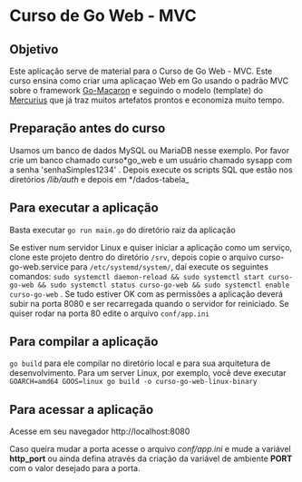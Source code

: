 # Curso de Go Web - MVC

## Objetivo

Este aplicação serve de material para o Curso de Go Web - MVC. Este curso ensina como criar uma aplicaçao Web em Go usando o padrão MVC sobre o framework [Go-Macaron](https://go-macaron.com) e seguindo o modelo (template) do [Mercurius](https://github.com/novatrixtech/mercurius) que já traz muitos artefatos prontos e economiza muito tempo.

## Preparação antes do curso

Usamos um banco de dados MySQL ou MariaDB nesse exemplo. Por favor crie um banco chamado curso*go_web e um usuário chamado sysapp com a senha 'senhaSimples1234' . Depois execute os scripts SQL que estão nos diretórios */lib/auth* e depois em */dados-tabela\_

## Para executar a aplicação

Basta executar `go run main.go` do diretório raiz da aplicação

Se estiver num servidor Linux e quiser iniciar a aplicação como um serviço, clone este projeto dentro do diretório `/srv`, depois copie o arquivo curso-go-web.service para `/etc/systemd/system/`, daí execute os seguintes comandos: `sudo systemctl daemon-reload && sudo systemctl start curso-go-web && sudo systemctl status curso-go-web && sudo systemctl enable curso-go-web` . Se tudo estiver OK com as permissões a aplicação deverá subir na porta 8080 e ser recarregada quando o servidor for reiniciado. Se quiser rodar na porta 80 edite o arquivo `conf/app.ini`

## Para compilar a aplicação

`go build` para ele compilar no diretório local e para sua arquitetura de desenvolvimento. Para um server Linux, por exemplo, você deve executar `GOARCH=amd64 GOOS=linux go build -o curso-go-web-linux-binary`

## Para acessar a aplicação

Acesse em seu navegador http://localhost:8080

Caso queira mudar a porta acesse o arquivo _conf/app.ini_ e mude a variável **http_port** ou ainda defina através da criação da variável de ambiente **PORT** com o valor desejado para a porta.
